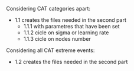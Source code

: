 Considering CAT categories apart:
  - 1.1 creates the files needed in the second part
      - 1.1.1 with parametres that have been set
      - 1.1.2 cicle on sigma or learning rate
      - 1.1.3 cicle on nodes number

Considering all CAT extreme events:
  - 1.2 creates the files needed in the second part

